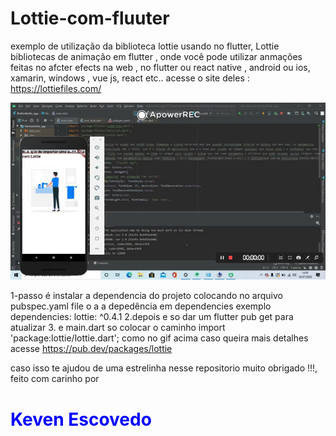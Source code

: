# Lottie-com-fluuter
exemplo de utilização da biblioteca lottie usando no flutter, Lottie bibliotecas de animação em flutter , onde você pode utilizar anmações feitas no afcter efects na web , no flutter ou react native , android ou ios, xamarin, windows , vue js, react etc..
acesse o site deles : https://lottiefiles.com/ 





![Demo](lottie_example.gif)





1-passo é instalar a dependencia do projeto colocando no arquivo pubspec.yaml file o a a depedência em dependencies exemplo 
dependencies:
lottie: ^0.4.1
2.depois e so dar um flutter pub get para atualizar
3. e main.dart so colocar o caminho import 'package:lottie/lottie.dart'; como no gif acima caso queira mais detalhes acesse https://pub.dev/packages/lottie



caso isso te ajudou de uma estrelinha nesse repositorio muito obrigado !!!, feito com carinho por <h1 style="color:blue;">Keven Escovedo</h1>
